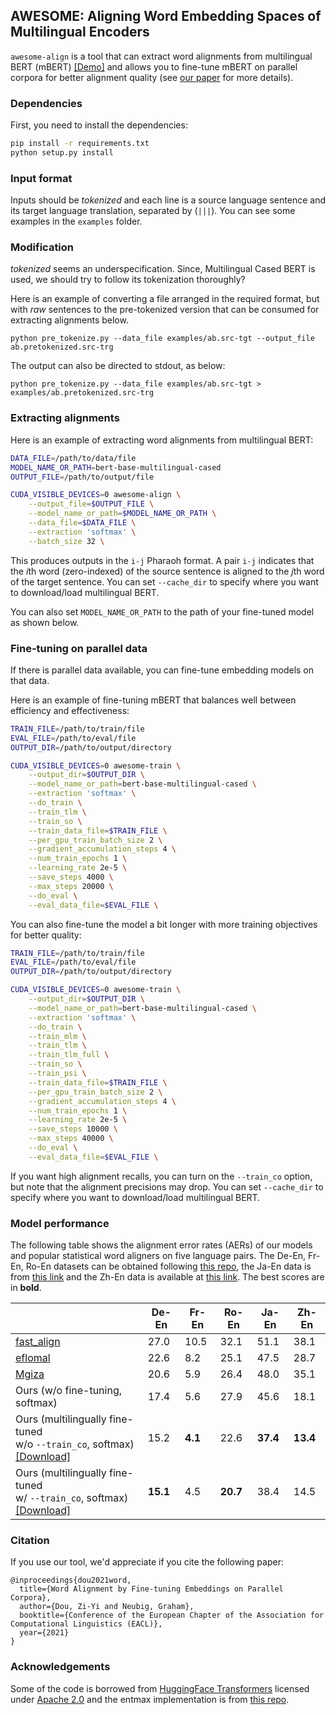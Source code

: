 ## AWESOME: Aligning Word Embedding Spaces of Multilingual Encoders

`awesome-align` is a tool that can extract word alignments from multilingual BERT (mBERT) [[Demo]](https://colab.research.google.com/drive/1205ubqebM0OsZa1nRgbGJBtitgHqIVv6?usp=sharing) and allows you to fine-tune mBERT on parallel corpora for better alignment quality (see [our paper](https://arxiv.org/abs/2101.08231) for more details).

### Dependencies

First, you need to install the dependencies:

```bash
pip install -r requirements.txt
python setup.py install
```

### Input format

Inputs should be *tokenized* and each line is a source language sentence and its target language translation, separated by (` ||| `). You can see some examples in the `examples` folder.

### Modification

*tokenized* seems an underspecification. Since, Multilingual Cased BERT is used, we should try to follow its tokenization thoroughly?

Here is an example of converting a file arranged in the required format, but with *raw* sentences to the pre-tokenized version that can be consumed for extracting alignments below.

```
python pre_tokenize.py --data_file examples/ab.src-tgt --output_file ab.pretokenized.src-trg
```

The output can also be directed to stdout, as below:

```
python pre_tokenize.py --data_file examples/ab.src-tgt > examples/ab.pretokenized.src-trg
```

### Extracting alignments

Here is an example of extracting word alignments from multilingual BERT:

```bash
DATA_FILE=/path/to/data/file
MODEL_NAME_OR_PATH=bert-base-multilingual-cased
OUTPUT_FILE=/path/to/output/file

CUDA_VISIBLE_DEVICES=0 awesome-align \
    --output_file=$OUTPUT_FILE \
    --model_name_or_path=$MODEL_NAME_OR_PATH \
    --data_file=$DATA_FILE \
    --extraction 'softmax' \
    --batch_size 32 \
```

This produces outputs in the `i-j` Pharaoh format. A pair `i-j` indicates that the <i>i</i>th word (zero-indexed) of the source sentence is aligned to the <i>j</i>th word of the target sentence. You can set `--cache_dir` to specify where you want to download/load multilingual BERT.

You can also set `MODEL_NAME_OR_PATH` to the path of your fine-tuned model as shown below.

### Fine-tuning on parallel data

If there is parallel data available, you can fine-tune embedding models on that data.

Here is an example of fine-tuning mBERT that balances well between efficiency and effectiveness:

```bash
TRAIN_FILE=/path/to/train/file
EVAL_FILE=/path/to/eval/file
OUTPUT_DIR=/path/to/output/directory

CUDA_VISIBLE_DEVICES=0 awesome-train \
    --output_dir=$OUTPUT_DIR \
    --model_name_or_path=bert-base-multilingual-cased \
    --extraction 'softmax' \
    --do_train \
    --train_tlm \
    --train_so \
    --train_data_file=$TRAIN_FILE \
    --per_gpu_train_batch_size 2 \
    --gradient_accumulation_steps 4 \
    --num_train_epochs 1 \
    --learning_rate 2e-5 \
    --save_steps 4000 \
    --max_steps 20000 \
    --do_eval \
    --eval_data_file=$EVAL_FILE \
```

You can also fine-tune the model a bit longer with more training objectives for better quality:

```bash
TRAIN_FILE=/path/to/train/file
EVAL_FILE=/path/to/eval/file
OUTPUT_DIR=/path/to/output/directory

CUDA_VISIBLE_DEVICES=0 awesome-train \
    --output_dir=$OUTPUT_DIR \
    --model_name_or_path=bert-base-multilingual-cased \
    --extraction 'softmax' \
    --do_train \
    --train_mlm \
    --train_tlm \
    --train_tlm_full \
    --train_so \
    --train_psi \
    --train_data_file=$TRAIN_FILE \
    --per_gpu_train_batch_size 2 \
    --gradient_accumulation_steps 4 \
    --num_train_epochs 1 \
    --learning_rate 2e-5 \
    --save_steps 10000 \
    --max_steps 40000 \
    --do_eval \
    --eval_data_file=$EVAL_FILE \
```

If you want high alignment recalls, you can turn on the `--train_co` option, but note that the alignment precisions may drop. You can set `--cache_dir` to specify where you want to download/load multilingual BERT.

### Model performance

The following table shows the alignment error rates (AERs) of our models and popular statistical word aligners on five language pairs. The De-En, Fr-En, Ro-En datasets can be obtained following [this repo](https://github.com/lilt/alignment-scripts), the Ja-En data is from [this link](http://www.phontron.com/kftt/) and the Zh-En data is available at [this link](http://nlp.csai.tsinghua.edu.cn/~ly/systems/TsinghuaAligner/TsinghuaAligner.html). The best scores are in **bold**.

|            | De-En | Fr-En | Ro-En | Ja-En | Zh-En |
| -| ------- | ------- | ------- | ------- | ------- | 
| [fast\_align](https://github.com/clab/fast_align) | 27.0 | 10.5 | 32.1 | 51.1 | 38.1 |
| [eflomal](https://github.com/robertostling/eflomal) | 22.6 | 8.2 | 25.1 | 47.5 | 28.7 |
| [Mgiza](https://github.com/moses-smt/mgiza)    | 20.6 | 5.9 | 26.4 | 48.0 | 35.1 |
| Ours (w/o fine-tuning, softmax) | 17.4 | 5.6 | 27.9 | 45.6 | 18.1 |
| Ours (multilingually fine-tuned <br/>  w/o `--train_co`, softmax) [[Download]](https://drive.google.com/file/d/1IcQx6t5qtv4bdcGjjVCwXnRkpr67eisJ/view?usp=sharing) | 15.2 | **4.1** | 22.6 | **37.4** | **13.4** |
| Ours (multilingually fine-tuned <br/>  w/ `--train_co`, softmax) [[Download]](https://drive.google.com/file/d/1IluQED1jb0rjITJtyj4lNMPmaRFyMslg/view?usp=sharing) |  **15.1** | 4.5 | **20.7** | 38.4 | 14.5 |


### Citation

If you use our tool, we'd appreciate if you cite the following paper:

```
@inproceedings{dou2021word,
  title={Word Alignment by Fine-tuning Embeddings on Parallel Corpora},
  author={Dou, Zi-Yi and Neubig, Graham},
  booktitle={Conference of the European Chapter of the Association for Computational Linguistics (EACL)},
  year={2021}
}
```


### Acknowledgements

Some of the code is borrowed from [HuggingFace Transformers](https://github.com/huggingface/transformers) licensed under [Apache 2.0](https://github.com/huggingface/transformers/blob/master/LICENSE) and the entmax implementation is from [this repo](https://github.com/deep-spin/entmax).
